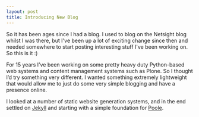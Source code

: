 ```yaml
---
layout: post
title: Introducing New Blog
---
```


So it has been ages since I had a blog. I used to blog on the Netsight blog whilst I was there, but I've been up a lot of exciting change since then 
and needed somewhere to start posting interesting stuff I've been working on. So this is it :)

For 15 years I’ve been working on some pretty heavy duty Python-based web systems and content management systems such as Plone. So I thought I’d try something very different. I wanted something extremely lightweight that would allow me to just do some very simple blogging and have a presence online.

I looked at a number of static website generation systems, and in the end settled on [Jekyll](http://jekyllrb.com/) and starting with a simple foundation for [Poole](http://getpoole.com/).  



